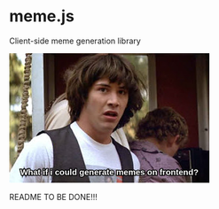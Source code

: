 meme.js
=======

Client-side meme generation library

![alt tag](https://raw.githubusercontent.com/panasyuk/meme.js/master/img/keanu_meme.png)

README TO BE DONE!!!
